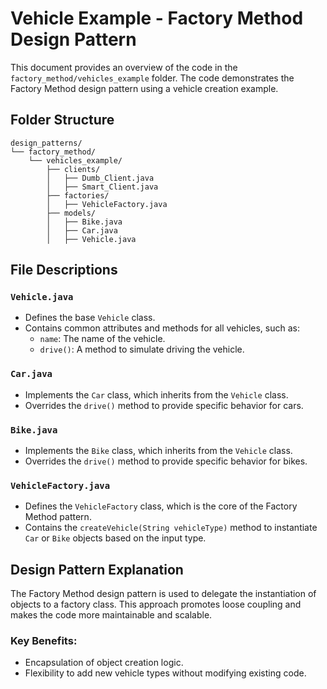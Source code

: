 # Vehicle Example - Factory Method Design Pattern

This document provides an overview of the code in the `factory_method/vehicles_example` folder. The code demonstrates the Factory Method design pattern using a vehicle creation example.

## Folder Structure
```
design_patterns/
└── factory_method/
    └── vehicles_example/
        ├── clients/
        │   ├── Dumb_Client.java
        │   ├── Smart_Client.java
        ├── factories/
        │   ├── VehicleFactory.java
        ├── models/
        │   ├── Bike.java
        │   ├── Car.java
        │   ├── Vehicle.java
```

## File Descriptions

### `Vehicle.java`
- Defines the base `Vehicle` class.
- Contains common attributes and methods for all vehicles, such as:
  - `name`: The name of the vehicle.
  - `drive()`: A method to simulate driving the vehicle.

### `Car.java`
- Implements the `Car` class, which inherits from the `Vehicle` class.
- Overrides the `drive()` method to provide specific behavior for cars.

### `Bike.java`
- Implements the `Bike` class, which inherits from the `Vehicle` class.
- Overrides the `drive()` method to provide specific behavior for bikes.

### `VehicleFactory.java`
- Defines the `VehicleFactory` class, which is the core of the Factory Method pattern.
- Contains the `createVehicle(String vehicleType)` method to instantiate `Car` or `Bike` objects based on the input type.

## Design Pattern Explanation
The Factory Method design pattern is used to delegate the instantiation of objects to a factory class. This approach promotes loose coupling and makes the code more maintainable and scalable.

### Key Benefits:
- Encapsulation of object creation logic.
- Flexibility to add new vehicle types without modifying existing code.
